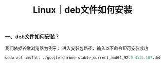 ﻿---
layout: post
title: Linux｜deb文件如何安装
categories: [Linux]
description: deb文件如何安装
keywords: Linux, 服务器
mermaid: false
sequence: false
flow: false
mathjax: false
mindmap: false
mindmap2: false
---

### 一、deb文件如何安装？
我们依据谷歌浏览器为例子：
进入安装包路径，输入以下命令即可安装成功

```py
sudo apt install ./google-chrome-stable_current_amd64_92.0.4515.107.deb
```


